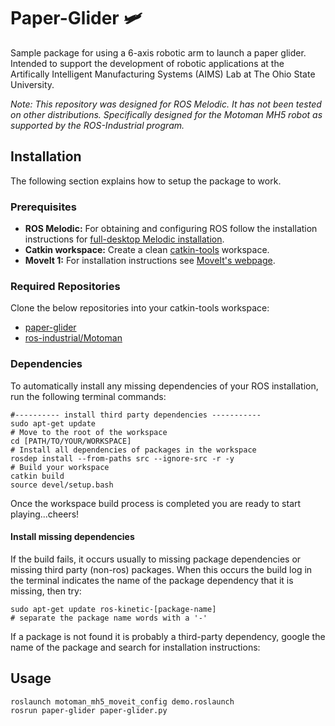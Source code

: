 # Paper-Glider :small_airplane:
Sample package for using a 6-axis robotic arm to launch a paper glider. Intended to support the development of robotic applications at the Artifically Intelligent Manufacturing Systems (AIMS) Lab at The Ohio State University.

_Note: This repository was designed for ROS Melodic. It has not been tested on other distributions._
_Specifically designed for the Motoman MH5 robot as supported by the ROS-Industrial program._

## Installation
The following section explains how to setup the package to work.

### Prerequisites
  - **ROS Melodic:** For obtaining and configuring ROS follow the installation instructions for [full-desktop Melodic installation](http://wiki.ros.org/melodic/Installation/Ubuntu).
  - **Catkin workspace:** Create a clean [catkin-tools](https://catkin-tools.readthedocs.io/en/latest/index.html) workspace.
  - **MoveIt 1:** For installation instructions see [MoveIt's webpage](https://moveit.ros.org/install/).

### Required Repositories
  Clone the below repositories into your catkin-tools workspace:
  - [paper-glider](https://github.com/osu-aims/paper-glider)
  - [ros-industrial/Motoman](https://github.com/ros-industrial/motoman)


### Dependencies
To automatically install any missing dependencies of your ROS installation, run the following terminal commands:

```
#---------- install third party dependencies -----------
sudo apt-get update
# Move to the root of the workspace
cd [PATH/TO/YOUR/WORKSPACE]
# Install all dependencies of packages in the workspace
rosdep install --from-paths src --ignore-src -r -y
# Build your workspace
catkin build
source devel/setup.bash
```
Once the workspace build process is completed you are ready to start playing...cheers!

#### Install missing dependencies
If the build fails, it occurs usually to missing package dependencies or missing third party (non-ros) packages. When this occurs the build log in the terminal indicates the name of the package dependency that it is missing, then try:

```
sudo apt-get update ros-kinetic-[package-name]
# separate the package name words with a '-'
```
If a package is not found it is probably a third-party dependency, google the name of the package and search for installation instructions:

## Usage

```
roslaunch motoman_mh5_moveit_config demo.roslaunch
rosrun paper-glider paper-glider.py
```

